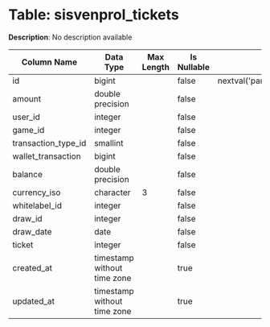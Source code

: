 # Table: sisvenprol_tickets

**Description**: No description available

| Column Name | Data Type | Max Length | Is Nullable | Default | Primary Key | Foreign Key |
|-------------|-----------|------------|-------------|---------|-------------|-------------|
| id | bigint |  | false | nextval('pam.sisvenprol_tickets_id_seq'::regclass) | sisvenprol_tickets | sisvenprol_tickets |
| amount | double precision |  | false |  |  |  |
| user_id | integer |  | false |  | sisvenprol_tickets | users |
| game_id | integer |  | false |  | sisvenprol_tickets | games |
| transaction_type_id | smallint |  | false |  | sisvenprol_tickets | transaction_types |
| wallet_transaction | bigint |  | false |  |  |  |
| balance | double precision |  | false |  |  |  |
| currency_iso | character | 3 | false |  | sisvenprol_tickets | currencies |
| whitelabel_id | integer |  | false |  | sisvenprol_tickets | whitelabels |
| draw_id | integer |  | false |  |  |  |
| draw_date | date |  | false |  |  |  |
| ticket | integer |  | false |  |  |  |
| created_at | timestamp without time zone |  | true |  |  |  |
| updated_at | timestamp without time zone |  | true |  |  |  |
